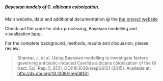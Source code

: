 

##### Bayesian models of _C. albicans_ colonization.
Main website, data and additional documentation @ the [the project website][mainsite]

Check out the code for data-processing, Bayesian modelling and visualization [here][bayesianmice].

For the complete background, methods, results and discussion, please review:

> Shankar, J. et al. Using Bayesian modelling to investigate factors governing antibiotic-induced Candida albicans colonization of the GI tract. Sci. Rep. 5, 8131; DOI:10.1038/srep08131 (2015). Available at: http://dx.doi.org/10.1038/srep08131

<!--Websites-->
[mainsite]: http://openpencil.github.io/bayesianmice/ "_bayesianmice_: project documentation website"
[bayesianmice]: https://github.com/openpencil/bayesianmice "_bayesianmice_: R code"
